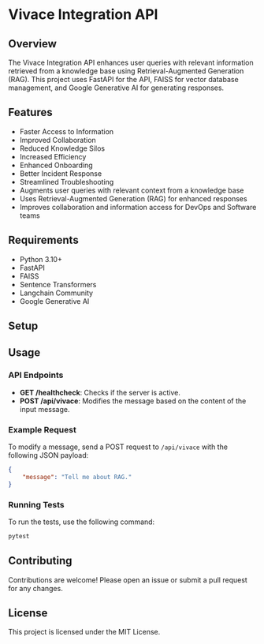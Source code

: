 # Vivace Integration API

## Overview

The Vivace Integration API enhances user queries with relevant information retrieved from a knowledge base using Retrieval-Augmented Generation (RAG). This project uses FastAPI for the API, FAISS for vector database management, and Google Generative AI for generating responses.

## Features

- Faster Access to Information
- Improved Collaboration
- Reduced Knowledge Silos
- Increased Efficiency
- Enhanced Onboarding
- Better Incident Response
- Streamlined Troubleshooting
- Augments user queries with relevant context from a knowledge base
- Uses Retrieval-Augmented Generation (RAG) for enhanced responses
- Improves collaboration and information access for DevOps and Software teams

## Requirements

- Python 3.10+
- FastAPI
- FAISS
- Sentence Transformers
- Langchain Community
- Google Generative AI

## Setup


## Usage

### API Endpoints


- **GET /healthcheck**: Checks if the server is active.
- **POST /api/vivace**: Modifies the message based on the content of the input message.

### Example Request

To modify a message, send a POST request to `/api/vivace` with the following JSON payload:

```json
{
    "message": "Tell me about RAG."
}
```

### Running Tests

To run the tests, use the following command:

```bash
pytest
```

## Contributing

Contributions are welcome! Please open an issue or submit a pull request for any changes.

## License

This project is licensed under the MIT License.